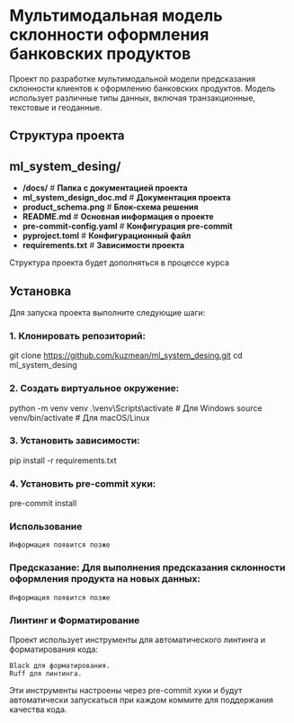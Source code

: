# Мультимодальная модель склонности оформления банковских продуктов

Проект по разработке мультимодальной модели предсказания склонности клиентов к оформлению банковских продуктов. Модель использует различные типы данных, включая транзакционные, текстовые и геоданные.

## Структура проекта

ml_system_desing/
-
- **/docs/**                        # **Папка с документацией проекта**
-    **ml_system_design_doc.md**   # **Документация проекта**
-    **product_schema.png**        # **Блок-схема решения**
- **README.md**                     # **Основная информация о проекте**
- **pre-commit-config.yaml**        # **Конфигурация pre-commit**
- **pyproject.toml**                # **Конфигурационный файл**
- **requirements.txt**              # **Зависимости проекта**




Структура проекта будет дополняться в процессе курса

## Установка

Для запуска проекта выполните следующие шаги:

### 1. Клонировать репозиторий:

git clone https://github.com/kuzmean/ml_system_desing.git
cd ml_system_desing

### 2. Создать виртуальное окружение:

python -m venv venv
.\venv\Scripts\activate  # Для Windows
source venv/bin/activate  # Для macOS/Linux

### 3. Установить зависимости:

pip install -r requirements.txt

### 4. Установить pre-commit хуки:

pre-commit install

### Использование

    Информация появится позже

### Предсказание: Для выполнения предсказания склонности оформления продукта на новых данных:

    Информация появится позже

### Линтинг и Форматирование

Проект использует инструменты для автоматического линтинга и форматирования кода:

    Black для форматирования.
    Ruff для линтинга.

Эти инструменты настроены через pre-commit хуки и будут автоматически запускаться при каждом коммите для поддержания качества кода.
